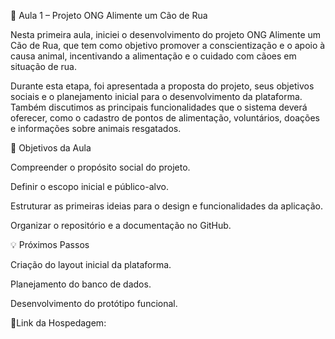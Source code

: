 🐾 Aula 1 – Projeto ONG Alimente um Cão de Rua

Nesta primeira aula, iniciei o desenvolvimento do projeto ONG Alimente um Cão de Rua, que tem como objetivo promover a conscientização e o apoio à causa animal, incentivando a alimentação e o cuidado com cãoes em situação de rua.

Durante esta etapa, foi apresentada a proposta do projeto, seus objetivos sociais e o planejamento inicial para o desenvolvimento da plataforma. Também discutimos as principais funcionalidades que o sistema deverá oferecer, como o cadastro de pontos de alimentação, voluntários, doações e informações sobre animais resgatados.

🎯 Objetivos da Aula

Compreender o propósito social do projeto.

Definir o escopo inicial e público-alvo.

Estruturar as primeiras ideias para o design e funcionalidades da aplicação.

Organizar o repositório e a documentação no GitHub.

💡 Próximos Passos

Criação do layout inicial da plataforma.

Planejamento do banco de dados.

Desenvolvimento do protótipo funcional.

🔗Link da Hospedagem: 
